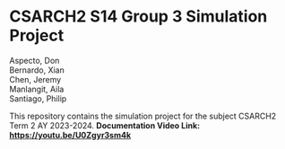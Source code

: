 # CSARCH2 S14 Group 3 Simulation Project
 
Aspecto, Don\
Bernardo, Xian\
Chen, Jeremy\
Manlangit, Aila\
Santiago, Philip

This repository contains the simulation project for the subject CSARCH2 Term 2 AY 2023-2024.
**Documentation Video Link: https://youtu.be/U0Zgyr3sm4k**
